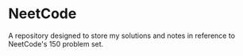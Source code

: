 # NeetCode

A repository designed to store my solutions and notes in reference to NeetCode's 150 problem set.
